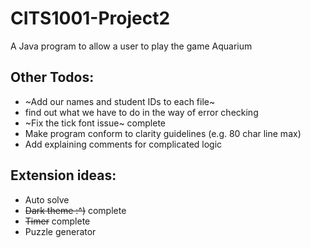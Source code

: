 # CITS1001-Project2
A Java program to allow a user to play the game Aquarium

## Other Todos:
+ ~Add our names and student IDs to each file~
+ find out what we have to do in the way of error checking
+ ~Fix the tick font issue~ complete
+ Make program conform to clarity guidelines (e.g. 80 char line max)
+ Add explaining comments for complicated logic


## Extension ideas:
+ Auto solve
+ ~~Dark theme :^)~~ complete
+ ~~Timer~~ complete
+ Puzzle generator

